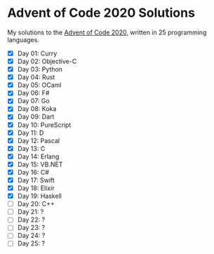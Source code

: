 # Advent of Code 2020 Solutions

My solutions to the [Advent of Code 2020](https://adventofcode.com/2020), written in 25 programming languages.

- [x] Day 01: Curry
- [x] Day 02: Objective-C
- [x] Day 03: Python
- [x] Day 04: Rust
- [x] Day 05: OCaml
- [x] Day 06: F#
- [x] Day 07: Go
- [x] Day 08: Koka
- [x] Day 09: Dart
- [x] Day 10: PureScript
- [x] Day 11: D
- [x] Day 12: Pascal
- [x] Day 13: C
- [x] Day 14: Erlang
- [x] Day 15: VB.NET
- [x] Day 16: C#
- [x] Day 17: Swift
- [x] Day 18: Elixir
- [x] Day 19: Haskell
- [ ] Day 20: C++
- [ ] Day 21: ?
- [ ] Day 22: ?
- [ ] Day 23: ?
- [ ] Day 24: ?
- [ ] Day 25: ?
